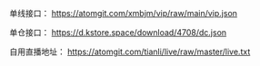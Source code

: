 单线接口：
https://atomgit.com/xmbjm/vip/raw/main/vip.json

单仓接口：
https://d.kstore.space/download/4708/dc.json

自用直播地址：
https://atomgit.com/tianli/live/raw/master/live.txt
